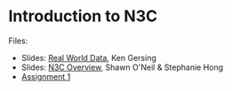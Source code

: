 Introduction to N3C
============

Files:
* Slides: [Real World Data](session-1-real-world-data.pdf), Ken Gersing
* Slides: [N3C Overview](session-1-n3c-and-platform-overview.pdf), Shawn O'Neil & Stephanie Hong
* [Assignment 1](session-1-assignment.pdf)
